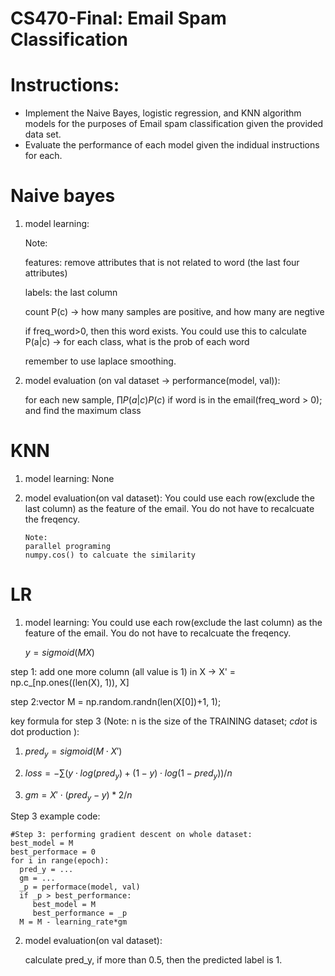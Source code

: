 # CS470-Final: Email Spam Classification

# Instructions:
- Implement the Naive Bayes, logistic regression, and KNN algorithm models for the purposes of Email spam classification given the provided data set.
- Evaluate the performance of each model given the indidual instructions for each.

# Naive bayes

1. model learning:

   Note:

   features: remove attributes that is not related to word (the last four attributes)

   labels: the last column

   count P(c) -> how many samples are positive, and how many are negtive

   if freq_word>0, then this word exists. You could use this to calculate P(a|c) -> for each class, what is the prob of each word

   remember to use laplace smoothing.

2. model evaluation (on val dataset -> performance(model, val)):
   
   for each new sample, $\prod{P(a|c)}P(c)$ if word is in the email(freq_word > 0); and find the maximum class


# KNN
1. model learning: None

2. model evaluation(on val dataset): You could use each row(exclude the last column) as the feature of the email. You do not have to recalcuate the freqency.

   ```
   Note:
   parallel programing
   numpy.cos() to calcuate the similarity
   ```


# LR

1. model learning: You could use each row(exclude the last column) as the feature of the email. You do not have to recalcuate the freqency.
    
    $y = sigmoid(MX)$

step 1: add one more column (all value is 1) in X -> X' = np.c_[np.ones((len(X), 1)), X]

step 2:vector M = np.random.randn(len(X[0])+1, 1);

key formula for step 3 (Note: n is the size of the TRAINING dataset; $cdot$ is dot production ):

1. $pred_y = sigmoid(M\cdot X')$

2. $loss = -\sum(y\cdot log(pred_y)+(1-y)\cdot log(1-pred_y))/n$

3. $gm=X'\cdot (pred_y - y)*2/n$

Step 3 example code:
   ```
   #Step 3: performing gradient descent on whole dataset:
   best_model = M
   best_performace = 0
   for i in range(epoch):
     pred_y = ...
     gm = ...
     _p = performace(model, val)
     if _p > best_performance:
        best_model = M
        best_performance = _p
     M = M - learning_rate*gm
   ```

2. model evaluation(on val dataset):
  
   calculate pred_y, if more than 0.5, then the predicted label is 1.
